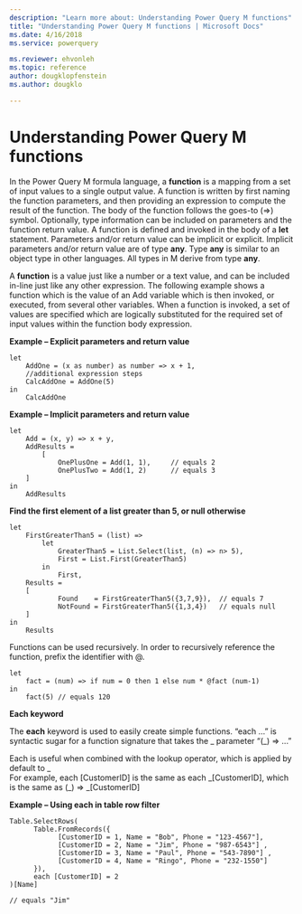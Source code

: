 ```yaml
---
description: "Learn more about: Understanding Power Query M functions"
title: "Understanding Power Query M functions | Microsoft Docs"
ms.date: 4/16/2018
ms.service: powerquery

ms.reviewer: ehvonleh
ms.topic: reference
author: dougklopfenstein
ms.author: dougklo

---
```

# Understanding Power Query M functions
In the Power Query M formula language, a **function** is a mapping from a set of input values to a single output value. A function is written by first naming the function parameters, and then providing an expression to compute the result of the function. The body of the function follows the goes-to (=&gt;) symbol. Optionally, type information can be included on parameters and the function return value. A function is defined and invoked in the body of a **let** statement. Parameters and/or return value can be implicit or explicit. Implicit parameters and/or return value are of type **any**. Type **any** is similar to an object type in other languages. All types in M derive from type **any**.  
  
A **function** is a value just like a number or a text value, and can be included in-line just like any other expression. The following example shows a function which is the value of an Add variable which is then invoked, or executed, from several other variables. When a function is invoked, a set of values are specified which are logically substituted for the required set of input values within the function body expression.  
  
**Example – Explicit parameters and return value**  
  
```powerquery-m 
let  
    AddOne = (x as number) as number => x + 1,  
    //additional expression steps  
    CalcAddOne = AddOne(5)  
in  
    CalcAddOne  
```  
**Example – Implicit parameters and return value**  
  
```powerquery-m
let  
    Add = (x, y) => x + y,  
    AddResults =   
        [  
            OnePlusOne = Add(1, 1),     // equals 2  
            OnePlusTwo = Add(1, 2)      // equals 3  
    ]  
in  
    AddResults  
```  
**Find the first element of a list greater than 5, or null otherwise**  
  
```powerquery-m
let  
    FirstGreaterThan5 = (list) =>   
        let   
            GreaterThan5 = List.Select(list, (n) => n> 5),  
            First = List.First(GreaterThan5)  
        in  
            First,  
    Results =   
    [  
            Found    = FirstGreaterThan5({3,7,9}),  // equals 7  
            NotFound = FirstGreaterThan5({1,3,4})   // equals null  
    ]  
in  
    Results  
```  
Functions can be used recursively. In order to recursively reference the function, prefix the identifier with @.  
  
```powerquery-m
let   
    fact = (num) => if num = 0 then 1 else num * @fact (num-1)   
in   
    fact(5) // equals 120  
```  
**Each keyword**  
  
The **each** keyword is used to easily create simple functions. “each ...” is syntactic sugar for a function signature that takes the _ parameter “(\_) =&gt; ...”  
  
Each is useful when combined with the lookup operator, which is applied by default to _  
For example,  each [CustomerID] is the same as each \_[CustomerID], which is the same as (\_) =&gt; \_[CustomerID]  
  
**Example – Using each in table row filter**  
  
```powerquery-m
Table.SelectRows(  
      Table.FromRecords({  
            [CustomerID = 1, Name = "Bob", Phone = "123-4567"],  
            [CustomerID = 2, Name = "Jim", Phone = "987-6543"] ,  
            [CustomerID = 3, Name = "Paul", Phone = "543-7890"] ,  
            [CustomerID = 4, Name = "Ringo", Phone = "232-1550"]  
      }),   
      each [CustomerID] = 2  
)[Name]  
  
// equals "Jim"  
```  
